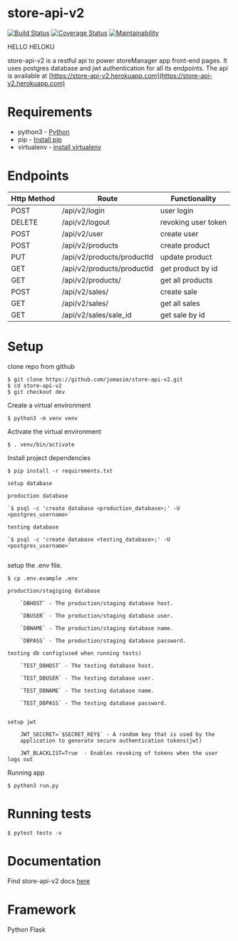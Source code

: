 # store-api-v2
[![Build Status](https://travis-ci.com/jomasim/store-api-v2.svg?branch=dev)](https://travis-ci.com/jomasim/store-api-v2)
[![Coverage Status](https://coveralls.io/repos/github/jomasim/store-api-v2/badge.svg?branch=dev)](https://coveralls.io/github/jomasim/store-api-v2?branch=dev)
[![Maintainability](https://api.codeclimate.com/v1/badges/2454765c63bab49e3fb1/maintainability)](https://codeclimate.com/github/jomasim/store-api-v2/maintainability)

HELLO HELOKU

store-api-v2 is a restful api to power  storeManager app front-end pages.
It uses postgres database and jwt authentication for all its endpoints.
The api is available at [https://store-api-v2.herokuapp.com](https://store-api-v2.herokuapp.com)

# Requirements
- python3 - [Python](https://www.python.org/)
- pip - [Install pip](https://pip.pypa.io/en/stable/installing/)
- virtualenv - [install virtualenv](https://virtualenv.pypa.io/en/stable/installation/)

# Endpoints
| Http Method | Route | Functionality |
| ----------- | ----- | ------------- |
| POST        | /api/v2/login | user login|
| DELETE      | /api/v2/logout| revoking user token|
| POST        | /api/v2/user | create user|
| POST        | /api/v2/products| create product |
| PUT         | /api/v2/products/productId| update product |
| GET      	  | /api/v2/products/productId| get product by id |
| GET      	  | /api/v2/products/ | get all products|
| POST        | /api/v2/sales/ | create sale|
| GET         | /api/v2/sales/ | get all sales |
| GET         | /api/v2/sales/sale_id | get sale by id|


# Setup 

clone repo from github

```
$ git clone https://github.com/jomasim/store-api-v2.git 
$ cd store-api-v2 
$ git checkout dev

```

Create a virtual environment

```
$ python3 -m venv venv

```

Activate the virtual environment

```
$ . venv/bin/activate

```

Install project dependencies

```
$ pip install -r requirements.txt

```

```
setup database

production database

`$ psql -c 'create database <production_database>;' -U <postgres_username>`

testing database

`$ psql -c 'create database <testing_database>;' -U <postgres_username>`


```

setup  the .env file.

```
$ cp .env.example .env

```

	production/stagiging database

		`DBHOST` - The production/staging database host.

		`DBUSER` - The production/staging database user.

		`DBNAME` - The production/staging database name.

		`DBPASS` - The production/staging database password.

	testing db config(used when running tests)

		`TEST_DBHOST` - The testing database host.

		`TEST_DBUSER` - The testing database user.

		`TEST_DBNAME` - The testing database name.

		`TEST_DBPASS` - The testing database password.


	setup jwt 

		JWT_SECCRET=`$SECRET_KEY$` - A random key that is used by the 
		application to generate secure authentication tokens(jwt)

		JWT_BLACKLIST=True  - Enables revoking of tokens when the user logs out


Running app

```
$ python3 run.py 

```

# Running tests
```
$ pytest tests -v

```

# Documentation

Find store-api-v2 docs [here](https://storeapiv2.docs.apiary.io/)

# Framework 
Python Flask 

